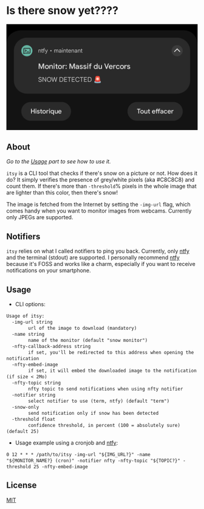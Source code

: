 # Is there snow yet????

![](docs/nfty-notification.png)

## About

_Go to the [Usage](#usage) part to see how to use it._

`itsy` is a CLI tool that checks if there's snow on a picture or not. How does it do? It simply verifies the presence of grey/white pixels (aka #C8C8C8) and count them. If there's more than `-threshold`% pixels in the whole image that are lighter than this color, then there's snow!

The image is fetched from the Internet by setting the `-img-url` flag, which comes handy when you want to monitor images from webcams. Currently only JPEGs are supported.

## Notifiers

`itsy` relies on what I called notifiers to ping you back. Currently, only [ntfy](https://ntfy.sh/) and the terminal (stdout) are supported. I personally recommend [ntfy](https://ntfy.sh/) because it's FOSS and works like a charm, especially if you want to receive notifications on your smartphone.

## Usage

* CLI options:

```
Usage of itsy:
  -img-url string
        url of the image to download (mandatory)
  -name string
        name of the monitor (default "snow monitor")
  -nfty-callback-address string
        if set, you'll be redirected to this address when opening the notification
  -nfty-embed-image
        if set, it will embed the downloaded image to the notification (if size < 2Mo)
  -nfty-topic string
        nfty topic to send notifications when using nfty notifier
  -notifier string
        select notifier to use (term, ntfy) (default "term")
  -snow-only
        send notification only if snow has been detected
  -threshold float
        confidence threshold, in percent (100 = absolutely sure) (default 25)
```

* Usage example using a cronjob and [ntfy](https://ntfy.sh/):

```
0 12 * * * /path/to/itsy -img-url "${IMG_URL?}" -name "${MONITOR_NAME?} (cron)" -notifier nfty -nfty-topic "${TOPIC?}" -threshold 25 -nfty-embed-image
```

## License

[MIT](https://choosealicense.com/licenses/mit/)